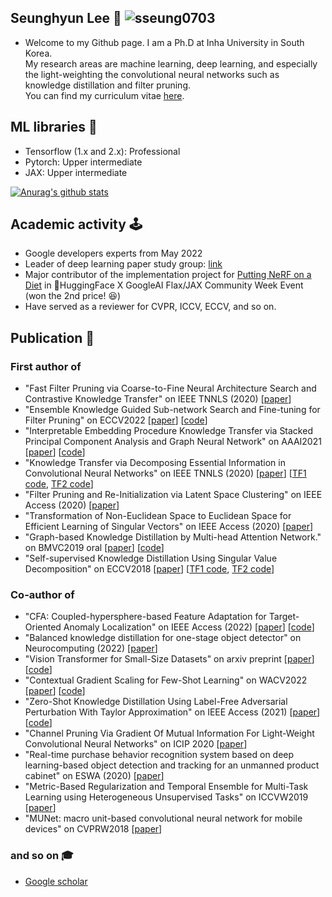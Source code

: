 ## Seunghyun Lee 👋 <img src="https://komarev.com/ghpvc/?username=sseung0703" alt="sseung0703" /> 
- Welcome to my Github page. I am a Ph.D at Inha University in South Korea. <br>
  My research areas are machine learning, deep learning, and especially the light-weighting the convolutional neural networks such as knowledge distillation and filter pruning. <br>
  You can find my curriculum vitae [here](https://docs.google.com/document/d/e/2PACX-1vSyW0NjszxZd_hQAdyuykIQJwOx9GFWXsbXTLCx76AqyPSOBktd-Sg3QeH12wNoTzoxhuygTipTtvam/pub).

## ML libraries 🧱
  - Tensorflow (1.x and 2.x): Professional
  - Pytorch: Upper intermediate
  - JAX: Upper intermediate
  
[![Anurag's github stats](https://github-readme-stats.vercel.app/api?username=sseung0703&hide=issues,contribs)](https://github.com/anuraghazra/github-readme-stats)

## Academic activity 🕹
  - Google developers experts from May 2022
  - Leader of deep learning paper study group: [link](https://trello.com/b/vCD6pP9t/paper-study)
  - Major contributor of the implementation project for [Putting NeRF on a Diet](https://github.com/codestella/putting-nerf-on-a-diet)
    in 🤗HuggingFace X GoogleAI Flax/JAX Community Week Event (won the 2nd price! 😆)
  - Have served as a reviewer for CVPR, ICCV, ECCV, and so on.
    
## Publication 📜
### First author of
  - "Fast Filter Pruning via Coarse-to-Fine Neural Architecture Search and Contrastive Knowledge Transfer" on IEEE TNNLS (2020) [[paper](https://ieeexplore.ieee.org/abstract/document/10018843)]
  - "Ensemble Knowledge Guided Sub-network Search and Fine-tuning for Filter Pruning" on ECCV2022 [[paper](https://arxiv.org/abs/2203.02651)] [[code](https://github.com/sseung0703/EKG)]
  - "Interpretable Embedding Procedure Knowledge Transfer via Stacked Principal Component Analysis and Graph Neural Network" on AAAI2021 [[paper](https://arxiv.org/abs/2104.13561)] [[code](https://github.com/sseung0703/IEPKT)]
  - "Knowledge Transfer via Decomposing Essential Information in Convolutional Neural Networks" on IEEE TNNLS (2020) [[paper](https://ieeexplore.ieee.org/document/9222552)] [[TF1 code](https://github.com/sseung0703/KD_methods_with_TF), [TF2 code](https://github.com/sseung0703/Knowledge_distillation_via_TF2.0)]
  - "Filter Pruning and Re-Initialization via Latent Space Clustering" on IEEE Access (2020) [[paper](https://ieeexplore.ieee.org/abstract/document/9223765)]
  - "Transformation of Non-Euclidean Space to Euclidean Space for Efficient Learning of Singular Vectors" on IEEE Access (2020) [[paper](https://ieeexplore.ieee.org/document/9137281)]
  - "Graph-based Knowledge Distillation by Multi-head Attention Network." on BMVC2019 oral [[paper](https://bmvc2019.org/wp-content/uploads/papers/0821-paper.pdf)] [[code](https://github.com/sseung0703/KD_methods_with_TF)]
  - "Self-supervised Knowledge Distillation Using Singular Value Decomposition" on ECCV2018 [[paper](https://openaccess.thecvf.com/content_ECCV_2018/html/SEUNG_HYUN_LEE_Self-supervised_Knowledge_Distillation_ECCV_2018_paper.html)] [[TF1 code](https://github.com/sseung0703/KD_methods_with_TF), [TF2 code](https://github.com/sseung0703/Knowledge_distillation_via_TF2.0)]
  
### Co-author of
  - "CFA: Coupled-hypersphere-based Feature Adaptation for Target-Oriented Anomaly Localization" on IEEE Access (2022) [[paper](https://ieeexplore.ieee.org/document/9839549)] [[code](https://github.com/sungwool/CFA_for_anomaly_localization)]
  - "Balanced knowledge distillation for one-stage object detector" on Neurocomputing (2022) [[paper](https://www.sciencedirect.com/science/article/pii/S0925231222006725)]
  - "Vision Transformer for Small-Size Datasets" on arxiv preprint [[paper](https://arxiv.org/abs/2112.13492)] [[code](https://github.com/aanna0701/SPT_LSA_ViT)]
  - "Contextual Gradient Scaling for Few-Shot Learning" on WACV2022 [[paper](https://openaccess.thecvf.com/content/WACV2022/html/Lee_Contextual_Gradient_Scaling_for_Few-Shot_Learning_WACV_2022_paper.html)] [[code](https://github.com/shlee625/CxGrad)]
  - "Zero-Shot Knowledge Distillation Using Label-Free Adversarial Perturbation With Taylor Approximation" on IEEE Access (2021) [[paper](https://ieeexplore.ieee.org/abstract/document/9380328)] [[code](https://github.com/sseung0703/ACCESS_KD)]
  - "Channel Pruning Via Gradient Of Mutual Information For Light-Weight Convolutional Neural Networks" on ICIP 2020 [[paper](https://ieeexplore.ieee.org/abstract/document/9190803)]
  - "Real-time purchase behavior recognition system based on deep learning-based object detection and tracking for an unmanned product cabinet" on ESWA (2020) [[paper](https://www.sciencedirect.com/science/article/pii/S0957417419307808)]
  - "Metric-Based Regularization and Temporal Ensemble for Multi-Task Learning using Heterogeneous Unsupervised Tasks" on ICCVW2019 [[paper](https://ieeexplore.ieee.org/abstract/document/9022628)]
  - "MUNet: macro unit-based convolutional neural network for mobile devices" on CVPRW2018 [[paper](https://openaccess.thecvf.com/content_cvpr_2018_workshops/w33/html/Kim_MUNet_Macro_Unit-Based_CVPR_2018_paper.html)]
 
### and so on 🎓
  - [Google scholar](https://scholar.google.co.kr/citations?user=onGHuFsAAAAJ&hl=en)

